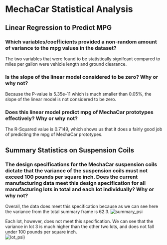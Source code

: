 # MechaCar Statistical Analysis


## Linear Regression to Predict MPG

### Which variables/coefficients provided a non-random amount of variance to the mpg values in the dataset?

The two variables that were found to be statistically signifcant compared to miles per gallon were vehicle length and ground clearance.

### Is the slope of the linear model considered to be zero? Why or why not?
Because the P-value is 5.35e-11 which is much smaller than 0.05%, the slope of the linear model is not considered to be zero.

### Does this linear model predict mpg of MechaCar prototypes effectively? Why or why not?
The R-Squared value is 0.7149, which shows us that it does a fairly good job of predicting the mpg of MechaCar prototypes.

## Summary Statistics on Suspension Coils

### The design specifications for the MechaCar suspension coils dictate that the variance of the suspension coils must not exceed 100 pounds per square inch. Does the current manufacturing data meet this design specification for all manufacturing lots in total and each lot individually? Why or why not?

Overall, the data does meet this specification because as we can see here the variance from the total summary frame is 62.3.
![summary_psi](https://i.imgur.com/PyIO4zh.png) <br>

Each lot, however, does not meet this specification. We can see that the variance in lot 3 is much higher than the other two lots, and does not fall under 100 pounds per square inch. <br>
![lot_psi](https://i.imgur.com/DUyM0eK.png)) <br>

